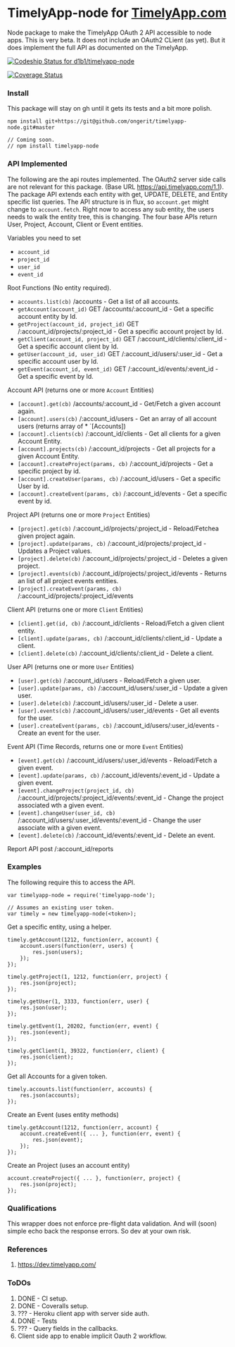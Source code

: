 # TimelyApp-node for [TimelyApp.com](https://timelyapp.com/)

Node package to make the TimelyApp OAuth 2 API accessible to node apps. This is
very beta. It does not include an OAuth2 CLient (as yet). But it does implement the
full API as documented on the TimelyApp.

[ ![Codeship Status for d1b1/timelyapp-node](https://codeship.com/projects/155bddf0-63da-0134-68f7-3efe9c97f668/status?branch=master)](https://codeship.com/projects/175463)

[![Coverage Status](https://coveralls.io/repos/github/d1b1/timelyapp-node/badge.svg)](https://coveralls.io/github/d1b1/timelyapp-node)

### Install
This package will stay on gh until it gets its tests and a bit more polish.

    npm install git+https://git@github.com/ongerit/timelyapp-node.git#master

    // Coming soon.
    // npm install timelyapp-node

### API Implemented
The following are the api routes implemented. The OAuth2 server side calls are not
relevant for this package. (Base URL https://api.timelyapp.com/1.1). The package
API extends each entity with get, UPDATE, DELETE, and Entity specific list
queries. The API structure is in flux, so `account.get` might change to `account.fetch`.
Right now to access any sub entity, the users needs to walk the entity tree, this
is changing. The four base APIs return User, Project, Account, Client or Event
entities.

Variables you need to set
 * `account_id`
 * `project_id`
 * `user_id`
 * `event_id`

Root Functions (No entity required).
 * `accounts.list(cb)` /accounts - Get a list of all accounts.
 * `getAccount(account_id)` GET /accounts/:account_id - Get a specific account entity by Id.
 * `getProject(account_id, project_id)` GET /:account_id/projects/:project_id - Get a specific account project by Id.
 * `getClient(account_id, project_id)` GET /:account_id/clients/:client_id - Get a specific account client by Id.
 * `getUser(account_id, user_id)` GET /:account_id/users/:user_id - Get a specific account user by Id.
 * `getEvent(account_id, event_id)` GET /:account_id/events/:event_id - Get a specific event by Id.

Account API (returns one or more `Account` Entities)
 * `[account].get(cb)` /accounts/:account_id - Get/Fetch a given account again.
 * `[account].users(cb)` /:account_id/users - Get an array of all account users (returns array of * `[Accounts])
 * `[account].clients(cb)` /:account_id/clients - Get all clients for a given Account Entity.
 * `[account].projects(cb)` /:account_id/projects - Get all projects for a given Account Entity.
 * `[account].createProject(params, cb)` /:account_id/projects - Get a specific project by id.
 * `[account].createUser(params, cb)` /:account_id/users - Get a specific User by id.
 * `[account].createEvent(params, cb)` /:account_id/events - Get a specific event by id.

Project API (returns one or more `Project` Entities)
 * `[project].get(cb)` /:account_id/projects/:project_id - Reload/Fetchea given project again.
 * `[project].update(params, cb)` /:account_id/projects/:project_id - Updates a Project values.
 * `[project].delete(cb)` /:account_id/projects/:project_id - Deletes a given project.
 * `[project].events(cb)` /:account_id/projects/:project_id/events - Returns an list of all project events entities.
 * `[project].createEvent(params, cb)` /:account_id/projects/:project_id/events

Client API (returns one or more `Client` Entities)
 * `[client].get(id, cb)` /:account_id/clients - Reload/Fetch a given client entity.
 * `[client].update(params, cb)` /:account_id/clients/:client_id - Update a client.
 * `[client].delete(cb)` /:account_id/clients/:client_id - Delete a client.

User API (returns one or more `User` Entities)
 * `[user].get(cb)` /:account_id/users - Reload/Fetch a given user.
 * `[user].update(params, cb)` /:account_id/users/:user_id - Update a given user.
 * `[user].delete(cb)` /:account_id/users/:user_id - Delete a user.
 * `[user].events(cb)` /:account_id/users/:user_id/events - Get all events for the user.
 * `[user].createEvent(params, cb)` /:account_id/users/:user_id/events - Create an event for the user.

Event API (Time Records, returns one or more `Event` Entities)
 * `[event].get(cb)` /:account_id/users/:user_id/events - Reload/Fetch a given event.
 * `[event].update(params, cb)` /:account_id/events/:event_id - Update a given event.
 * `[event].changeProject(project_id, cb)` /:account_id/projects/:project_id/events/:event_id - Change the project associated wth a given event.
 * `[event].changeUser(user_id, cb)` /:account_id/users/:user_id/events/:event_id - Change the user associate with a given event.
 * `[event].delete(cb)` /:account_id/events/:event_id - Delete an event.

Report API
    post /:account_id/reports

### Examples
The following require this to access the API.

    var timelyapp-node = require('timelyapp-node');

    // Assumes an existing user token.
    var timely = new timelyapp-node(<token>);

Get a specific entity, using a helper.

    timely.getAccount(1212, function(err, account) {
        account.users(function(err, users) {
            res.json(users);
        });
    });

    timely.getProject(1, 1212, function(err, project) {
        res.json(project);
    });

    timely.getUser(1, 3333, function(err, user) {
        res.json(user);
    });

    timely.getEvent(1, 20202, function(err, event) {
        res.json(event);
    });

    timely.getClient(1, 39322, function(err, client) {
        res.json(client);
    });

Get all Accounts for a given token.

    timely.accounts.list(function(err, accounts) {
        res.json(accounts);
    });

Create an Event (uses entity methods)

    timely.getAccount(1212, function(err, account) {
        account.createEvent({ ... }, function(err, event) {
            res.json(event);
        });
    });

Create an Project (uses an account entity)

    account.createProject({ ... }, function(err, project) {
        res.json(project);
    });

### Qualifications
This wrapper does not enforce pre-flight data validation. And will (soon) simple
echo back the response errors. So dev at your own risk.

### References
1. https://dev.timelyapp.com/

### ToDOs
 1. DONE - CI setup.
 2. DONE - Coveralls setup.
 3. ??? - Heroku client app with server side auth.
 4. DONE - Tests
 5. ??? - Query fields in the callbacks.
 6. Client side app to enable implicit Oauth 2 workflow.
